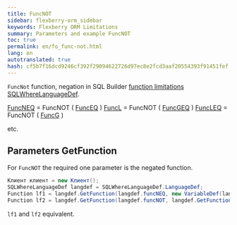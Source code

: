```yaml
--- 
title: FuncNOT 
sidebar: flexberry-orm_sidebar 
keywords: Flexberry ORM Limitations 
summary: Parameters and example FuncNOT 
toc: true 
permalink: en/fo_func-not.html 
lang: en 
autotranslated: true 
hash: cf5b7f16dcd9246cf392f29094622726d97ec8e2fcd3aaf20554393f91451fef 
--- 
```


`FuncNot` function, negation in SQL Builder [function limitations](fo_limit-function.html) [SQLWhereLanguageDef](fo_function-list.html). 

[FuncNEQ](fo_func-neq.html) = FuncNOT ( [FuncEQ](fo_func-eq.html) ) 
[FuncL](fo_compare-functions.html) = FuncNOT ( [FuncGEQ](fo_compare-functions.html) ) 
[FuncLEQ](fo_compare-functions.html) = FuncNOT ( [FuncG](fo_compare-functions.html) ) 

etc. 

## Parameters GetFunction 

For `FuncNOT` the required one parameter is the negated function. 

``` csharp    
Клиент клиент = new Клиент();
SQLWhereLanguageDef langdef = SQLWhereLanguageDef.LanguageDef;
Function lf1 = langdef.GetFunction(langdef.funcNEQ, new VariableDef(langdef.StringType, Information.ExtractPropertyPath<Клиент>(x => x.Фамилия)), клиент.Фамилия);
Function lf2 = langdef.GetFunction(langdef.funcNOT, langdef.GetFunction(langdef.funcEQ, new VariableDef(langdef.StringType, Information.ExtractPropertyPath<Клиент>(x => x.Фамилия)), клиент.__PrimaryKey);
``` 

`lf1` and `lf2` equivalent. 



